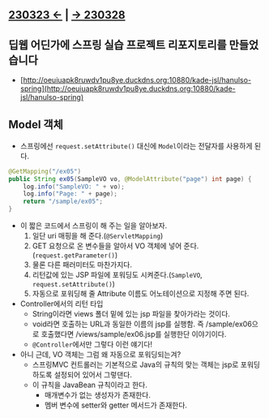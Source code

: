 ﻿#

## [230323 ←](../../230130-_Spring/230323/) | [→ 230328](../../230130-_Spring/230328/)

## 딥웹 어딘가에 스프링 실습 프로젝트 리포지토리를 만들었습니다

- [http://oeuiuapk8ruwdv1pu8ye.duckdns.org:10880/kade-jsl/hanulso-spring](http://oeuiuapk8ruwdv1pu8ye.duckdns.org:10880/kade-jsl/hanulso-spring)

## Model 객체

- 스프링에선 `request.setAttribute()` 대신에 `Model`이라는 전달자를 사용하게 된다.

```java
@GetMapping("/ex05")
public String ex05(SampleVO vo, @ModelAttribute("page") int page) {
    log.info("SampleVO: " + vo);
    log.info("Page: " + page);
    return "/sample/ex05";
}
```

- 이 짧은 코드에서 스프링이 해 주는 일을 알아보자.
  1. 일단 uri 매핑을 해 준다.(`@ServletMapping`)
  1. GET 요청으로 온 변수들을 알아서 VO 객체에 넣어 준다.(`request.getParameter()`)
  1. 물론 다른 패러미터도 마찬가지다.
  1. 리턴값에 있는 JSP 파일에 포워딩도 시켜준다.(`SampleVO`, `request.setAttribute()`)
  1. 자동으로 포워딩해 줄 Attribute 이름도 어노테이션으로 지정해 주면 된다.
- Controller에서의 리턴 타입
  - String이라면 views 폴더 밑에 있는 jsp 파일을 찾아가라는 것이다.
  - void라면 호출하는 URL과 동일한 이름의 jsp를 실행함. 즉 /sample/ex06으로 호출했다면 /views/sample/ex06.jsp를 실행한단 이야기이다.
  - `@Controller`에서만 그렇다 이런 얘기다!
- 아니 근데, VO 객체는 그럼 왜 자동으로 포워딩되는겨?
  - 스프링MVC 컨트롤러는 기본적으로 Java의 규칙의 맞는 객체는 jsp로 포워딩하도록 설정되어 있어서 그렇댄다.
  - 이 규칙을 JavaBean 규칙이라고 한다.
    - 매개변수가 없는 생성자가 존재한다.
    - 멤버 변수에 setter와 getter 메서드가 존재한다.
